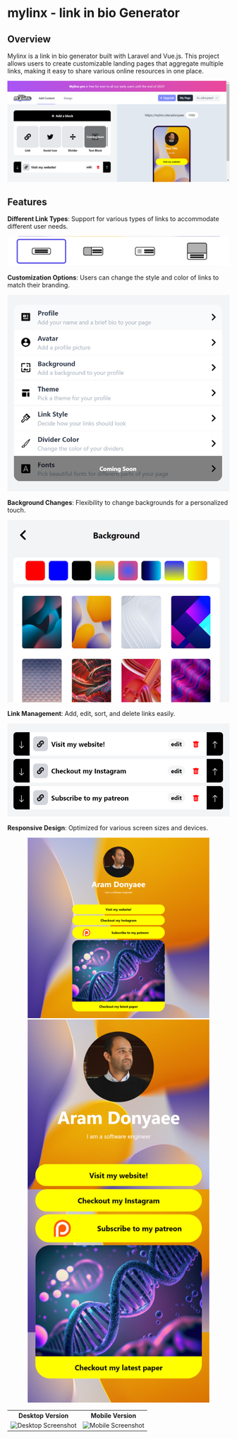 # mylinx - link in bio Generator

## Overview

Mylinx is a link in bio generator built with Laravel and Vue.js. This project allows users to create customizable landing pages that aggregate multiple links, making it easy to share various online resources in one place.

<img src="https://github.com/AramDonyaee/mylinx/blob/main/dashboard%20preview.png?raw=true" />

## Features

**Different Link Types**: Support for various types of links to accommodate different user needs.

<img src="https://github.com/AramDonyaee/mylinx/blob/main/different%20link%20types.png?raw=true" />
  
**Customization Options**: Users can change the style and color of links to match their branding.
  
<img src="https://github.com/AramDonyaee/mylinx/blob/main/customizations.PNG?raw=true" />

**Background Changes**: Flexibility to change backgrounds for a personalized touch.

<img src="https://github.com/AramDonyaee/mylinx/blob/main/different%20backgrounds.PNG?raw=true" />

**Link Management**: Add, edit, sort, and delete links easily.

<img src="https://github.com/AramDonyaee/mylinx/blob/main/sortable%20links.PNG?raw=true" />

**Responsive Design**: Optimized for various screen sizes and devices.

<div align="center">
    <img src="https://github.com/AramDonyaee/mylinx/blob/main/page%20desktop%20version.png?raw=true" width="412px"/> 
    <img src="https://github.com/AramDonyaee/mylinx/blob/main/page%20mobile%20version.png?raw=true" width="412px"/>
</div>

<table align="center">
  <tr>
    <th style="text-align: center;">Desktop Version</th>
    <th style="text-align: center;">Mobile Version</th>
  </tr>
  <tr>
    <td style="text-align: center;">
      <img src="desktop.png" alt="Desktop Screenshot" style="max-width: 100%; height: auto;">
    </td>
    <td style="text-align: center;">
      <img src="mobile.png" alt="Mobile Screenshot" style="max-width: 100%; height: auto;">
    </td>
  </tr>
</table>


